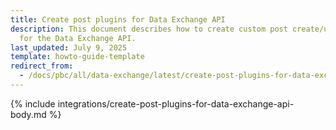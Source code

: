 ```yaml
---
title: Create post plugins for Data Exchange API
description: This document describes how to create custom post create/update plugin
  for the Data Exchange API.
last_updated: July 9, 2025
template: howto-guide-template
redirect_from:
  - /docs/pbc/all/data-exchange/latest/create-post-plugins-for-data-exchange-api.html
---
```


{% include integrations/create-post-plugins-for-data-exchange-api-body.md %}
